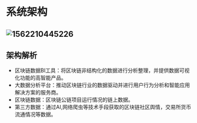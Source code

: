 # 系统架构


## ![1562210445226](C:\Users\yanyuchao2\AppData\Roaming\Typora\typora-user-images\1562210445226.png)



## 架构解析
* 区块链数据BI工具：将区块链非结构化的数据进行分析整理，并提供数据可视化功能的高智能产品。
* 大数据分析平台：推动区块链行业的数据驱动并进行用户行为分析和智能应用解决方案的服务商。
* 区块链数据：区块链公链项目运行情况的链上数据。
* 第三方数据：通过AI,网络爬虫等技术手段获取的区块链社区舆情，交易所货币流通情况等数据。

